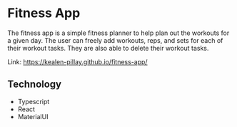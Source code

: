 # Fitness App
The fitness app is a simple fitness planner to help plan out the workouts for a given day. The user can freely add workouts, reps, and sets for each of their workout tasks. They are also able to delete their workout tasks.

Link: https://kealen-pillay.github.io/fitness-app/ 

## Technology
- Typescript
- React
- MaterialUI
